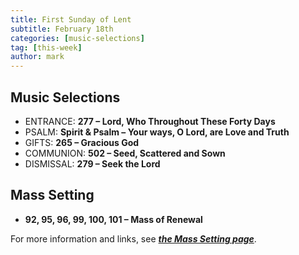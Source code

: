 ```yaml
---
title: First Sunday of Lent
subtitle: February 18th 
categories: [music-selections]
tag: [this-week]
author: mark
---
```


## Music Selections

- ENTRANCE: **277 – Lord, Who Throughout These Forty Days**
- PSALM: **Spirit & Psalm – Your ways, O Lord, are Love and Truth**
- GIFTS: **265 – Gracious God**
- COMMUNION: **502 – Seed, Scattered and Sown**
- DISMISSAL: **279 – Seek the Lord**

## Mass Setting

- **92, 95, 96, 99, 100, 101 – Mass of Renewal**

For more information and links, see _**[the Mass Setting page](/mass-setting/)**_.
